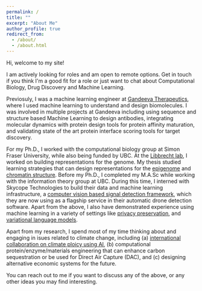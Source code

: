 ```yaml
---
permalink: /
title: ""
excerpt: "About Me"
author_profile: true
redirect_from: 
  - /about/
  - /about.html
---
```


Hi, welcome to my site!

I am actively looking for roles and am open to remote options. Get in touch if you think I'm a good fit for a role or just want to chat about Computational Biology, Drug Discovery and Machine Learning.   

Previosuly, I was a machine learning engineer at <a href="https://www.gandeeva.com/"><u>Gandeeva Therapeutics</u></a>, where I used machine learning to understand and design biomolecules. I was involved in multiple projects at Gandeeva including using sequence and structure based Machine Learning to design antibodies, integrating molecular dynamics with protein design tools for protein affinity maturation, and validating state of the art protein interface scoring tools for target discovery. 

For my Ph.D., I worked with the computational biology group at Simon Fraser University, while also being funded by UBC. At the <a href="https://www.libbrechtlab.com"><u>Libbrecht lab</u></a>, I worked on building representations for the genome. My thesis studied learning strategies that can design representations for the <a href="https://kevinbdsouza.github.io/publications/epilstm"><u>epigenome</u></a> and <a href="https://kevinbdsouza.github.io/publications/hiclstm"><u>chromatin structure</u></a>. Before my Ph.D., I completed my M.A.Sc while working with the information theory group at UBC. During this time, I interned with Skycope Technologies to build their data and machine learning infrastructure, a <a href="https://kevinbdsouza.github.io/publications/frcnn"><u>computer vision based signal detection framework</u></a>, which they are now using as a flagship service in their automatic drone detection software. Apart from the above, I also have demonstrated experience using machine learning in a variety of settings like <a href="https://kevinbdsouza.github.io/projects/privateml"><u>privacy preservation</u></a>, and <a href="https://kevinbdsouza.github.io/projects/vaelm"><u>variational language models</u></a>.

Apart from my research, I spend most of my time thinking about and engaging in isues related to climate change, including (a) <a href="https://www.ai4climatecoop.org/"><u>international collaboration on climate ploicy using AI</u></a>, (b) computational protein/enzyme/materials engineering that can enhance carbon sequestration or be used for Direct Air Capture (DAC), and (c) designing alternative economic systems for the future. 

You can reach out to me if you want to discuss any of the above, or any other ideas you may find interesting.
